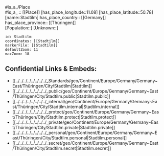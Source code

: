 ﻿---
location: [50.78,11.08] 
mapzoom: [7,12] 
mapmarker: city 
type: City
tags:
- geo/City


SpocWebEntityId: 34504
isDeleted: false
confidential: public

---
#is_a_/Place  
#is_a_ :: [[Place]] 
[has_place_longitude::11.08] 
[has_place_latitude::50.78] 
[name::Stadtilm] 
has_place_country:: [[Germany]]  
has_place_province:: [[Thüringen]]  
[Population::] 
[Unknown::] 


```leaflet
id: Stadtilm
coordinates: [[Stadtilm]] 
markerFile: [[Stadtilm]] 
defaultZoom: 11 
maxZoom: 18
```


## Confidential Links & Embeds: 
- [[../../../../../../../../_Standards/geo/Continent/Europe/Germany/Germany~East/Thüringen/City/Stadtilm|Stadtilm]] 
- [[../../../../../../../../_public/geo/Continent/Europe/Germany/Germany~East/Thüringen/City/Stadtilm.public|Stadtilm.public]] 
- [[../../../../../../../../_internal/geo/Continent/Europe/Germany/Germany~East/Thüringen/City/Stadtilm.internal|Stadtilm.internal]] 
- [[../../../../../../../../_protect/geo/Continent/Europe/Germany/Germany~East/Thüringen/City/Stadtilm.protect|Stadtilm.protect]] 
- [[../../../../../../../../_private/geo/Continent/Europe/Germany/Germany~East/Thüringen/City/Stadtilm.private|Stadtilm.private]] 
- [[../../../../../../../../_personal/geo/Continent/Europe/Germany/Germany~East/Thüringen/City/Stadtilm.personal|Stadtilm.personal]] 
- [[../../../../../../../../_secret/geo/Continent/Europe/Germany/Germany~East/Thüringen/City/Stadtilm.secret|Stadtilm.secret]] 
